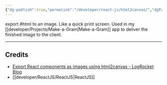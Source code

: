```yaml
---
{"dg-publish":true,"permalink":"/developer/react-js/html2canvas/","dgPassFrontmatter":true}
---
```


export #html to an image. Like a quick print screen. Used in my [[developer/Projects/Make-a-Gram\|Make-a-Gram]] app to deliver the finished image to the client.

---
## Credits
- [Export React components as images using html2canvas - LogRocket Blog](https://blog.logrocket.com/export-react-components-as-images-html2canvas/)
- [[developer/ReactJS/ReactJS\|ReactJS]]